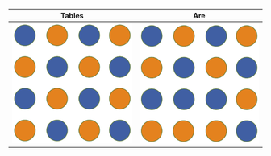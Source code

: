 | Tables        | Are           |
| ------------- |:-------------:|
| <img src="Figures/Ordered.png" alt="MAPbBr3" style="width: 250px;"/> |<img src="Figures/Disordered.png" alt="MAPbBr3" style="width: 250px;"/> |
